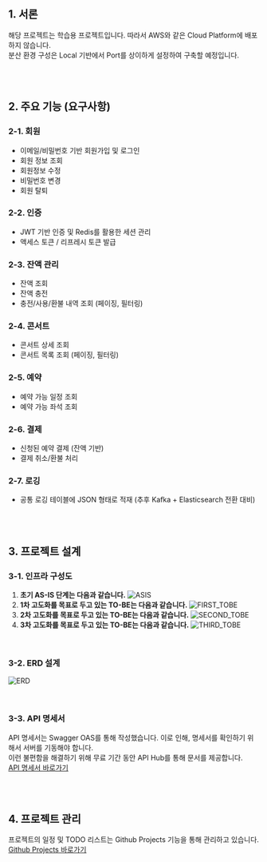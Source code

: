 ## 1. 서론
해당 프로젝트는 학습용 프로젝트입니다. 따라서 AWS와 같은 Cloud Platform에 배포하지 않습니다. <br>
분산 환경 구성은 Local 기반에서 Port를 상이하게 설정하여 구축할 예정입니다. <br>

<br>
<br>

## 2. 주요 기능 (요구사항)
### 2-1. 회원
- 이메일/비밀번호 기반 회원가입 및 로그인
- 회원 정보 조회
- 회원정보 수정
- 비밀번호 변경
- 회원 탈퇴

### 2-2. 인증
- JWT 기반 인증 및 Redis를 활용한 세션 관리
- 액세스 토큰 / 리프레시 토큰 발급

### 2-3. 잔액 관리
- 잔액 조회
- 잔액 충전
- 충전/사용/환불 내역 조회 (페이징, 필터링)

### 2-4. 콘서트
- 콘서트 상세 조회
- 콘서트 목록 조회 (페이징, 필터링)

### 2-5. 예약
- 예약 가능 일정 조회
- 예약 가능 좌석 조회

### 2-6. 결제
- 신청된 예약 결제 (잔액 기반)
- 결제 취소/환불 처리

### 2-7. 로깅
- 공통 로깅 테이블에 JSON 형태로 적재 (추후 Kafka + Elasticsearch 전환 대비)

<br>
<br>

## 3. 프로젝트 설계
### 3-1. 인프라 구성도
1. **초기 AS-IS 단계는 다음과 같습니다.**
    ![ASIS](https://github.com/user-attachments/assets/d6f9f720-f5d2-43ab-8dac-d4c09b8c08fc)
2. **1차 고도화를 목표로 두고 있는 TO-BE는 다음과 같습니다.**
    ![FIRST_TOBE](https://github.com/user-attachments/assets/fdd89419-df3b-467b-a841-b9e375226bed)
3. **2차 고도화를 목표로 두고 있는 TO-BE는 다음과 같습니다.**
    ![SECOND_TOBE](https://github.com/user-attachments/assets/4349b681-f7f9-4ef2-bc82-64429d07c983)
4. **3차 고도화를 목표로 두고 있는 TO-BE는 다음과 같습니다.**
    ![THIRD_TOBE](https://github.com/user-attachments/assets/bac30baf-9e32-4aac-b7aa-94986940a2fb)

<br>

### 3-2. ERD 설계
![ERD](https://github.com/user-attachments/assets/0d542da1-b9c6-47bd-8849-1917bf2f47c0)

<br>

### 3-3. API 명세서
API 명세서는 Swagger OAS를 통해 작성했습니다. 이로 인해, 명세서를 확인하기 위해서 서버를 기동해야 합니다. <br>
이런 불편함을 해결하기 위해 무료 기간 동안 API Hub를 통해 문서를 제공합니다. <br>
[API 명세서 바로가기](https://app.swaggerhub.com/apis/roovies99organizatio/concert-reservation-api/v1#/)

<br>
<br>

## 4. 프로젝트 관리
프로젝트의 일정 및 TODO 리스트는 Github Projects 기능을 통해 관리하고 있습니다.
[Github Projects 바로가기](https://github.com/users/roovies/projects/2)
